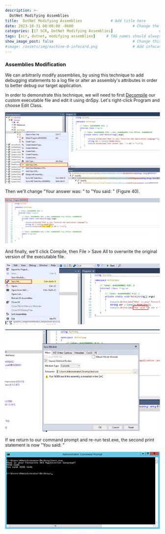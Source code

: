```yaml
---
description: >-
  DotNet Modifying Assemblies
title:  DotNet Modifying Assemblies             # Add title here
date: 2023-10-31 08:00:00 -0600                           # Change the date to match completion date
categories: [17 SCR, DotNet Modifying Assemblies]                     # Change Templates to Writeup
tags: [scr, dotnet, modifying assemblies]     # TAG names should always be lowercase; replace template with writeup, and add relevant tags
show_image_post: false                                    # Change this to true
#image: /assets/img/machine-0-infocard.png                # Add infocard image here for post preview image
---
```


### Assemblies Modification

We can arbitrarily modify assemblies, by using this technique to add debugging statements to a log file or alter an assembly's attributes in order to better debug our target application.

In order to demonstrate this technique, we will need to first [Decompile](https://shuciran.github.io/posts/DotNet-Decompilation/) our custom executable file and edit it using dnSpy. Let's right-click Program and choose Edit Class.

![Edit-Class-C](/assets/img/Pasted-image-20231031035520.png)

Then we'll change "Your answer was: " to "You said: " (Figure 40).

![Editing-Code](/assets/img/Pasted-image-20231031035656.png)

And finally, we'll click Compile, then File > Save All to overwrite the original version of the executable file.

![Save-All-File](/assets/img/Pasted-image-20231031035814.png)

![Overwrite-File](/assets/img/Pasted-image-20231031035947.png)

If we return to our command prompt and re-run test.exe, the second print statement is now "You said: "

![Modified Code](/assets/img/Pasted-image-20231031040233.png)
